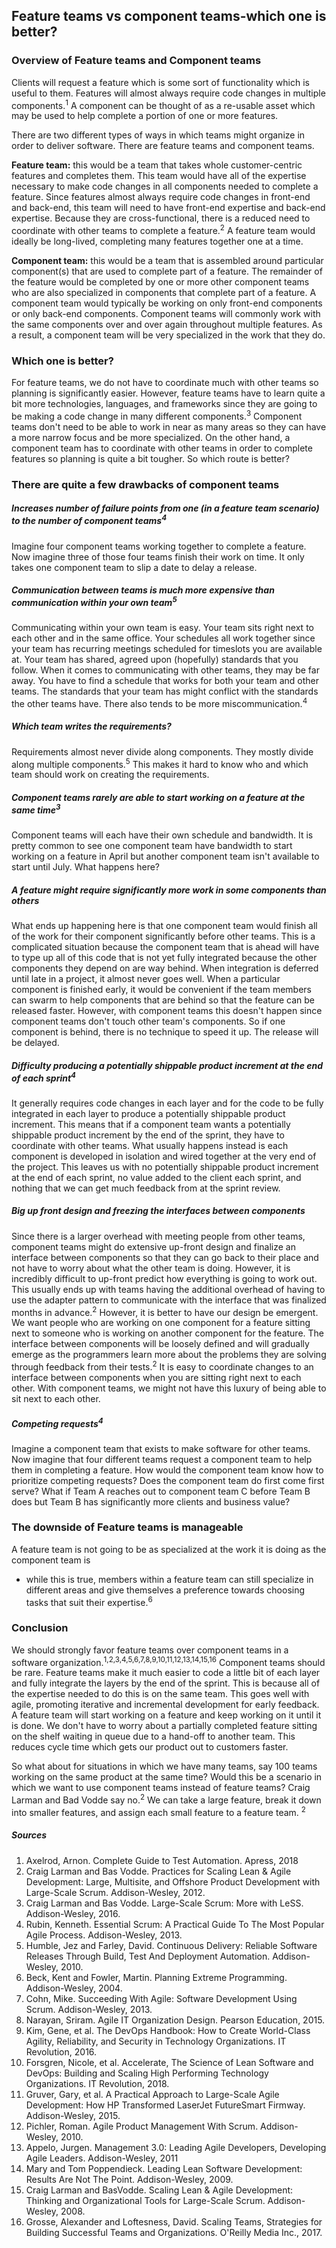 ## Feature teams vs component teams-which one is better?
### Overview of Feature teams and Component teams

Clients will request a feature which is some sort of functionality which is useful to them. Features will almost always require code changes in multiple components.<sup>1</sup> A component can be thought of as a re-usable asset which may be used to help complete a portion of one or more features. 

There are two different types of ways in which teams might organize in order to deliver software. There are feature teams and component teams.

**Feature team:** this would be a team that takes whole customer-centric features and completes them. This team would have all of the expertise necessary to make code changes in all components needed to complete a feature. Since features almost always require code changes in front-end and back-end, this team will need to have front-end expertise and back-end expertise. Because they are cross-functional, there is a reduced need to coordinate with other teams to complete a feature.<sup>2</sup> A feature team would ideally be long-lived, completing many features together one at a time.

**Component team:** this would be a team that is assembled around particular component(s) that are used to complete part of a feature. The remainder of the feature would be completed by one or more other component teams who are also specialized in components that complete part of a feature. A component team would typically be working on only front-end components or only back-end components. Component teams will commonly work with the same components over and over again throughout multiple features. As a result, a component team will be very specialized in the work that they do.

### Which one is better?
For feature teams, we do not have to coordinate much with other teams so planning is significantly easier. However, feature teams have to learn quite a bit more technologies, languages, and frameworks since they are going to be making a code change in many different components.<sup>3</sup> Component teams don't need to be able to work in near as many areas so they can have a more narrow focus and be more specialized. On the other hand, a component team has to coordinate with other teams in order to complete features so planning is quite a bit tougher. So which route is better?

### There are quite a few drawbacks of component teams

##### Increases number of failure points from one (in a feature team scenario) to the number of component teams<sup>4</sup>
Imagine four component teams working together to complete a feature. Now imagine three of those four teams finish their work on time. It only takes one component team to slip a date to delay a release.

##### Communication between teams is much more expensive than communication within your own team<sup>5</sup>
Communicating within your own team is easy. Your team sits right next to each other and in the same office. Your schedules all work together since your team has recurring meetings scheduled for timeslots you are available at. Your team has shared, agreed upon (hopefully) standards that you follow. When it comes to communicating with other teams, they may be far away. You have to find a schedule that works for both your team and other teams. The standards that your team has might conflict with the standards the other teams have. There also tends to be more miscommunication.<sup>4</sup>

##### Which team writes the requirements?
Requirements almost never divide along components. They mostly divide along multiple components.<sup>5</sup> This makes it hard to know who and which team should work on creating the requirements.

##### Component teams rarely are able to start working on a feature at the same time<sup>3</sup>
Component teams will each have their own schedule and bandwidth. It is pretty common to see one component team have bandwidth to start working on a feature in April but another component team isn't available to start until July. What happens here?

##### A feature might require significantly more work in some components than others
What ends up happening here is that one component team would finish all of the work for their component significantly before other teams. This is a complicated situation because the component team that is ahead will have to type up all of this code that is not yet fully integrated because the other components they depend on are way behind. When integration is deferred until late in a project, it almost never goes well. When a particular component is finished early, it would be convenient if the team members can swarm to help components that are behind so that the feature can be released faster. However, with component teams this doesn't happen since component teams don't touch other team's components. So if one component is behind, there is no technique to speed it up. The release will be delayed.

##### Difficulty producing a potentially shippable product increment at the end of each sprint<sup>4</sup>
It generally requires code changes in each layer and for the code to be fully integrated in each layer to produce a potentially shippable product increment. This means that if a component team wants a potentially shippable product increment by the end of the sprint, they have to coordinate with other teams. What usually happens instead is each component is developed in isolation and wired together at the very end of the project. This leaves us with no potentially shippable product increment at the end of each sprint, no value added to the client each sprint, and nothing that we can get much feedback from at the sprint review. 

##### Big up front design and freezing the interfaces between components
Since there is a larger overhead with meeting people from other teams, component teams might do extensive up-front design and finalize an interface between components so that they can go back to their place and not have to worry about what the other team is doing. However, it is incredibly difficult to up-front predict how everything is going to work out. This usually ends up with teams having the additional overhead of having to use the adapter pattern to communicate with the interface that was finalized months in advance.<sup>2</sup> However, it is better to have our design be emergent. We want people who are working on one component for a feature sitting next to someone who is working on another component for the feature. The interface between components will be loosely defined and will gradually emerge as the programmers learn more about the problems they are solving through feedback from their tests.<sup>2</sup> It is easy to coordinate changes to an interface between components when you are sitting right next to each other. With component teams, we might not have this luxury of being able to sit next to each other. 

##### Competing requests<sup>4</sup>
Imagine a component team that exists to make software for other teams. Now imagine that four different teams request a component team to help them in completing a feature. How would the component team know how to prioritize competing requests? Does the component team do first come first serve? What if Team A reaches out to component team C before Team B does but Team B has significantly more clients and business value?

### The downside of Feature teams is manageable
A feature team is not going to be as specialized at the work it is doing as the component team is
- while this is true, members within a feature team can still specialize in different areas and give themselves a preference towards choosing tasks that suit their expertise.<sup>6</sup>

### Conclusion
We should strongly favor feature teams over component teams in a software organization.<sup>1,2,3,4,5,6,7,8,9,10,11,12,13,14,15,16</sup> Component teams should be rare. Feature teams make it much easier to code a little bit of each layer and fully integrate the layers by the end of the sprint. This is because all of the expertise needed to do this is on the same team. This goes well with agile, promoting iterative and incremental development for early feedback. A feature team will start working on a feature and keep working on it until it is done. We don't have to worry about a partially completed feature sitting on the shelf waiting in queue due to a hand-off to another team. This reduces cycle time which gets our product out to customers faster.

So what about for situations in which we have many teams, say 100 teams working on the same product at the same time? Would this be a scenario in which we want to use component teams instead of feature teams? Craig Larman and Bad Vodde say no.<sup>2</sup> We can take a large feature, break it down into smaller features, and assign each small feature to a feature team. <sup>2</sup>

##### Sources
1. Axelrod, Arnon. Complete Guide to Test Automation. Apress, 2018  
2. Craig Larman and Bas Vodde. Practices for Scaling Lean & Agile Development: Large, Multisite, and Offshore Product Development with Large-Scale Scrum. Addison-Wesley, 2012.
3. Craig Larman and Bas Vodde. Large-Scale Scrum: More with LeSS. Addison-Wesley, 2016.
4. Rubin, Kenneth. Essential Scrum: A Practical Guide To The Most Popular Agile Process. Addison-Wesley, 2013.
5. Humble, Jez and Farley, David. Continuous Delivery: Reliable Software Releases Through Build, Test And Deployment Automation. Addison-Wesley, 2010.
6. Beck, Kent and Fowler, Martin. Planning Extreme Programming. Addison-Wesley, 2004.
7. Cohn, Mike. Succeeding With Agile: Software Development Using Scrum. Addison-Wesley, 2013.
8. Narayan, Sriram. Agile IT Organization Design. Pearson Education, 2015.
9. Kim, Gene, et al. The DevOps Handbook: How to Create World-Class Agility, Reliability, and Security in Technology Organizations. IT Revolution, 2016.
10. Forsgren, Nicole, et al. Accelerate, The Science of Lean Software and DevOps: Building and Scaling High Performing Technology Organizations. IT Revolution, 2018.
11. Gruver, Gary, et al. A Practical Approach to Large-Scale Agile Development: How HP Transformed LaserJet FutureSmart Firmway. Addison-Wesley, 2015.
12. Pichler, Roman. Agile Product Management With Scrum. Addison-Wesley, 2010.
13. Appelo, Jurgen. Management 3.0: Leading Agile Developers, Developing Agile Leaders. Addison-Wesley, 2011
14. Mary and Tom Poppendieck. Leading Lean Software Development: Results Are Not The Point. Addison-Wesley, 2009.
15. Craig Larman and BasVodde. Scaling Lean & Agile Development: Thinking and Organizational Tools for Large-Scale Scrum. Addison-Wesley, 2008.
16. Grosse, Alexander and Loftesness, David. Scaling Teams, Strategies for Building Successful Teams and Organizations. O'Reilly Media Inc., 2017.
